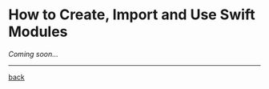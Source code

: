 # How to Create, Import and Use Swift Modules
*Coming soon...*

---

[back](https://futurejones.github.io/Swift-Lite)